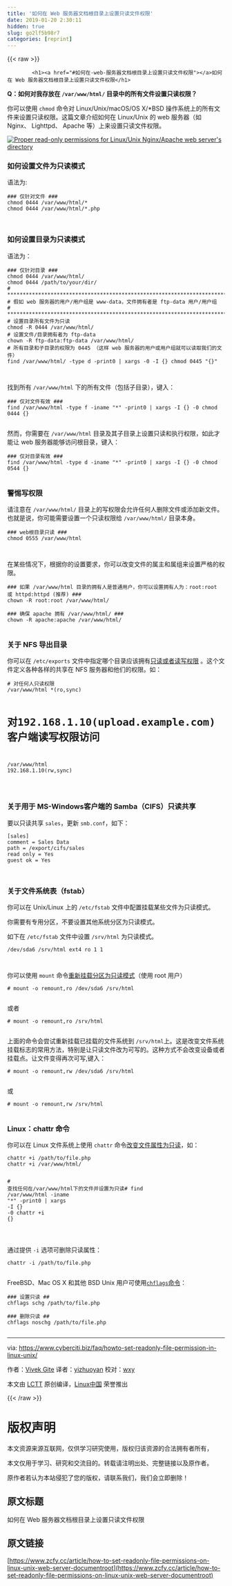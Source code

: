 ```yaml
---
title: '如何在 Web 服务器文档根目录上设置只读文件权限' 
date: 2019-01-20 2:30:11
hidden: true
slug: go2lf5b98r7
categories: [reprint]
---
```


{{< raw >}}

            <h1><a href="#如何在-web-服务器文档根目录上设置只读文件权限"></a>如何在 Web 服务器文档根目录上设置只读文件权限</h1>
<p><strong>Q：如何对我存放在 <code>/var/www/html/</code> 目录中的所有文件设置只读权限？</strong></p>
<p>你可以使用 <code>chmod</code> 命令对 Linux/Unix/macOS/OS X/*BSD 操作系统上的所有文件来设置只读权限。这篇文章介绍如何在 Linux/Unix 的 web 服务器（如 Nginx、 Lighttpd、 Apache 等）上来设置只读文件权限。</p>
<p><a href="https://www.cyberciti.biz/media/new/faq/2012/04/linux-unix-set-read-only-file-system-permission-for-apache-nginx.jpg"><img src="http://p0.qhimg.com/t0178f57b5c2822901a.jpg" alt="Proper read-only permissions for Linux/Unix Nginx/Apache web server's directory"></a></p>
<h3><a href="#如何设置文件为只读模式"></a>如何设置文件为只读模式</h3>
<p>语法为:</p>
<pre><code class="hljs clean">### 仅针对文件 ###
chmod <span class="hljs-number">0444</span> /var/www/html<span class="hljs-comment">/*
chmod 0444 /var/www/html/*.php

</span></code></pre><h3><a href="#如何设置目录为只读模式"></a>如何设置目录为只读模式</h3>
<p>语法为：</p>
<pre><code class="hljs dts"><span class="hljs-meta">### 仅针对目录 ###</span>
chmod <span class="hljs-number">0444</span> <span class="hljs-meta-keyword">/var/</span>www<span class="hljs-meta-keyword">/html/</span>
chmod <span class="hljs-number">0444</span> <span class="hljs-meta-keyword">/path/</span>to<span class="hljs-meta-keyword">/your/</span>dir/
<span class="hljs-meta"># ***************************************************************************</span>
<span class="hljs-meta"># 假如 web 服务器的用户/用户组是 www-data，文件拥有者是 ftp-data 用户/用户组</span>
<span class="hljs-meta"># ***************************************************************************</span>
<span class="hljs-meta"># 设置目录所有文件为只读</span>
chmod -R <span class="hljs-number">0444</span> <span class="hljs-meta-keyword">/var/</span>www<span class="hljs-meta-keyword">/html/</span>
<span class="hljs-meta"># 设置文件/目录拥有者为 ftp-data</span>
chown -R ftp-data:ftp-data <span class="hljs-meta-keyword">/var/</span>www<span class="hljs-meta-keyword">/html/</span>
<span class="hljs-meta"># 所有目录和子目录的权限为 0445 （这样 web 服务器的用户或用户组就可以读取我们的文件）</span>
find <span class="hljs-meta-keyword">/var/</span>www<span class="hljs-meta-keyword">/html/</span> -type d -print0 | xargs <span class="hljs-number">-0</span> -<span class="hljs-class">I </span>{} chmod <span class="hljs-number">0445</span> <span class="hljs-string">"{}"</span>

</code></pre><p>找到所有 <code>/var/www/html</code> 下的所有文件（包括子目录），键入：</p>
<pre><code class="hljs clean">### 仅对文件有效 ###
find /var/www/html -type f -iname <span class="hljs-string">"*"</span> -print0 | xargs -I {} <span class="hljs-number">-0</span> chmod <span class="hljs-number">0444</span> {}

</code></pre><p>然而，你需要在 <code>/var/www/html</code> 目录及其子目录上设置只读和执行权限，如此才能让 web 服务器能够访问根目录，键入：</p>
<pre><code class="hljs clean">### 仅对目录有效 ###
find /var/www/html -type d -iname <span class="hljs-string">"*"</span> -print0 | xargs -I {} <span class="hljs-number">-0</span> chmod <span class="hljs-number">0544</span> {}

</code></pre><h3><a href="#警惕写权限"></a>警惕写权限</h3>
<p>请注意在 <code>/var/www/html/</code> 目录上的写权限会允许任何人删除文件或添加新文件。也就是说，你可能需要设置一个只读权限给 <code>/var/www/html/</code> 目录本身。</p>
<pre><code class="hljs clean">### web根目录只读 ###
chmod <span class="hljs-number">0555</span> /var/www/html

</code></pre><p>在某些情况下，根据你的设置要求，你可以改变文件的属主和属组来设置严格的权限。</p>
<pre><code class="hljs clean">### 如果 /var/www/html 目录的拥有人是普通用户，你可以设置拥有人为：root:root 或 httpd:httpd (推荐) ###
chown -R root:root /var/www/html/

### 确保 apache 拥有 /var/www/html/ ###
chown -R apache:apache /var/www/html/

</code></pre><h3><a href="#关于-nfs-导出目录"></a>关于 NFS 导出目录</h3>
<p>你可以在 <code>/etc/exports</code> 文件中指定哪个目录应该拥有<a href="https://www.cyberciti.biz//www.cyberciti.biz/faq/centos-fedora-rhel-nfs-v4-configuration/">只读或者读写权限</a> 。这个文件定义各种各样的共享在 NFS 服务器和他们的权限。如：</p>
<pre><code class="hljs lsl"># 对任何人只读权限
/var/www/html *(ro,sync) 

# 对<span class="hljs-number">192.168</span><span class="hljs-number">.1</span><span class="hljs-number">.10</span>(upload.example.com)客户端读写权限访问
/var/www/html <span class="hljs-number">192.168</span><span class="hljs-number">.1</span><span class="hljs-number">.10</span>(rw,sync)

</code></pre><h3><a href="#关于用于-ms-windows客户端的-sambacifs只读共享"></a>关于用于 MS-Windows客户端的 Samba（CIFS）只读共享</h3>
<p>要以只读共享 <code>sales</code>，更新 <code>smb.conf</code>，如下：</p>
<pre><code class="hljs sql">[sales]
<span class="hljs-keyword">comment</span> = Sales <span class="hljs-keyword">Data</span>
<span class="hljs-keyword">path</span> = /<span class="hljs-keyword">export</span>/cifs/sales
<span class="hljs-keyword">read</span> <span class="hljs-keyword">only</span> = Yes
guest ok = Yes

</code></pre><h3><a href="#关于文件系统表fstab"></a>关于文件系统表（fstab）</h3>
<p>你可以在 Unix/Linux 上的 <code>/etc/fstab</code> 文件中配置挂载某些文件为只读模式。</p>
<p>你需要有专用分区，不要设置其他系统分区为只读模式。</p>
<p>如下在 <code>/etc/fstab</code> 文件中设置 <code>/srv/html</code> 为只读模式。</p>
<pre><code class="hljs awk"><span class="hljs-regexp">/dev/</span>sda6 <span class="hljs-regexp">/srv/</span>html ext4 ro <span class="hljs-number">1</span> <span class="hljs-number">1</span>

</code></pre><p>你可以使用 <code>mount</code> 命令<a href="https://www.cyberciti.biz/faq/howto-freebsd-remount-partition/">重新挂载分区为只读模式</a>（使用 root 用户）</p>
<pre><code class="hljs gradle"># mount -o remount,ro <span class="hljs-regexp">/dev/</span>sda6 <span class="hljs-regexp">/srv/</span>html

</code></pre><p>或者</p>
<pre><code class="hljs shell"><span class="hljs-meta">#</span><span class="bash"> mount -o remount,ro /srv/html</span>

</code></pre><p>上面的命令会尝试重新挂载已挂载的文件系统到 <code>/srv/html</code>上。这是改变文件系统挂载标志的常用方法，特别是让只读文件改为可写的。这种方式不会改变设备或者挂载点。让文件变得再次可写,键入：</p>
<pre><code class="hljs gradle"># mount -o remount,rw <span class="hljs-regexp">/dev/</span>sda6 <span class="hljs-regexp">/srv/</span>html

</code></pre><p>或</p>
<pre><code class="hljs shell"><span class="hljs-meta">#</span><span class="bash"> mount -o remount,rw /srv/html</span>

</code></pre><h3><a href="#linuxchattr-命令"></a>Linux：chattr 命令</h3>
<p>你可以在 Linux 文件系统上使用 <code>chattr</code> 命令<a href="https://www.cyberciti.biz/tips/linux-password-trick.html">改变文件属性为只读</a>，如：</p>
<pre><code class="hljs dts">chattr +i <span class="hljs-meta-keyword">/path/</span>to/file.php
chattr +i <span class="hljs-meta-keyword">/var/</span>www<span class="hljs-meta-keyword">/html/</span>

<span class="hljs-meta"># 查找任何在/var/www/html下的文件并设置为只读#</span>
find <span class="hljs-meta-keyword">/var/</span>www/html -iname <span class="hljs-string">"*"</span> -print0 | xargs -<span class="hljs-class">I </span>{} <span class="hljs-number">-0</span> chattr +<span class="hljs-class">i </span>{}

</code></pre><p>通过提供 <code>-i</code> 选项可删除只读属性：</p>
<pre><code class="hljs stylus">chattr -<span class="hljs-selector-tag">i</span> /path/to/file<span class="hljs-selector-class">.php</span>

</code></pre><p>FreeBSD、Mac OS X 和其他 BSD Unix 用户可使用<a href="https://www.cyberciti.biz/tips/howto-write-protect-file-with-immutable-bit.html"><code>chflags</code>命令</a>：</p>
<pre><code class="hljs clean">### 设置只读 ##
chflags schg /path/to/file.php

### 删除只读 ##
chflags noschg /path/to/file.php

</code></pre><hr>
<p>via: <a href="https://www.cyberciti.biz/faq/howto-set-readonly-file-permission-in-linux-unix/">https://www.cyberciti.biz/faq/howto-set-readonly-file-permission-in-linux-unix/</a></p>
<p>作者：<a href="https://www.cyberciti.biz">Vivek Gite</a> 译者：<a href="https://github.com/yizhuoyan">yizhuoyan</a> 校对：<a href="https://github.com/wxy">wxy</a></p>
<p>本文由 <a href="https://github.com/LCTT/TranslateProject">LCTT</a> 原创编译，<a href="https://linux.cn/">Linux中国</a> 荣誉推出</p>

          
{{< /raw >}}

# 版权声明
本文资源来源互联网，仅供学习研究使用，版权归该资源的合法拥有者所有，

本文仅用于学习、研究和交流目的。转载请注明出处、完整链接以及原作者。

原作者若认为本站侵犯了您的版权，请联系我们，我们会立即删除！

## 原文标题
如何在 Web 服务器文档根目录上设置只读文件权限

## 原文链接
[https://www.zcfy.cc/article/how-to-set-readonly-file-permissions-on-linux-unix-web-server-documentroot](https://www.zcfy.cc/article/how-to-set-readonly-file-permissions-on-linux-unix-web-server-documentroot)

